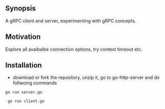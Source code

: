 ## Synopsis

A gRPC client and server, experimenting with gRPC concepts.



## Motivation

Explore all avaibalbe connection options, try context timeout etc.

## Installation

- download or fork the repository, unzip it, go to go-http-server and do follwoing commands

``` go run server.go ```

``` go run client.go```
